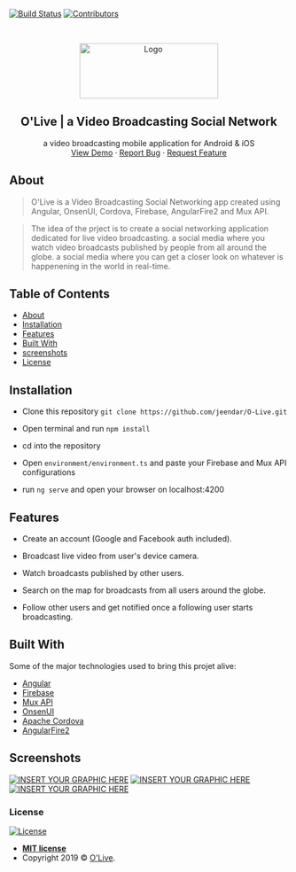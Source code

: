 [![Build Status][build-shield]]()
[![Contributors][contributors-shield]]()


<!-- PROJECT LOGO -->
<br />
<p align="center">
  <a href="https://github.com/othneildrew/Best-README-Template">
    <img src="https://i.imgur.com/T9s1C6e.png" alt="Logo" width="250" height="100" />
  </a>

  <h2 align="center">O'Live | a Video Broadcasting Social Network</h2>

  <p align="center">
    a video broadcasting mobile application for Android & iOS
    <br />
    <a href="https://github.com/jeendar/O-Live">View Demo</a>
    ·
    <a href="https://github.com/jeendar/O-Live/issues">Report Bug</a>
    ·
    <a href="https://github.com/jeendar/O-Live/issues">Request Feature</a>
  </p>
</p>

<!-- [![FVCproductions](https://avatars1.githubusercontent.com/u/4284691?v=3&s=200)](http://fvcproductions.com) -->

<!-- ***INSERT GRAPHIC HERE (include hyperlink in image)***-->


## About
> O'Live is a Video Broadcasting Social Networking app created using Angular, OnsenUI, Cordova, Firebase, AngularFire2 and Mux API.

> The idea of the prject is to create a social networking application dedicated for live video broadcasting. a social media where you watch video broadcasts published by people from all around the globe. a social media where you can get a closer look on whatever is happenening in the world in real-time.



## Table of Contents

- [About](#about)
- [Installation](#installation)
- [Features](#features)
- [Built With](#built-with)
- [screenshots](#screenshots)
- [License](#license)



## Installation

- Clone this repository  `git clone https://github.com/jeendar/O-Live.git`
    
- Open terminal and run `npm install`
    
- cd into the repository 
    
- Open `environment/environment.ts` and paste your Firebase and Mux API configurations  

- run `ng serve` and open your browser on localhost:4200

## Features
 - Create an account (Google and Facebook auth included).

 - Broadcast live video from user's device camera.

 - Watch broadcasts published by other users.

 - Search on the map for broadcasts from all users around the globe.

 - Follow other users and get notified once a following user starts broadcasting.

## Built With

Some of the major technologies used to bring this projet alive:
* [Angular](https://angular.io/)
* [Firebase](https://firebase.google.com/docs/firestore)
* [Mux API](https://mux.com/)
* [OnsenUI](https://onsen.io)
* [Apache Cordova](https://cordova.apache.org/)
* [AngularFire2](https://github.com/angular/angularfire2)


## Screenshots
[![INSERT YOUR GRAPHIC HERE](https://i.imgur.com/tGhYIze.png)]()
[![INSERT YOUR GRAPHIC HERE](https://i.imgur.com/1Sw3hkO.png)]()
[![INSERT YOUR GRAPHIC HERE](https://i.imgur.com/5mNEfZk.png)]()


### License

[![License](http://img.shields.io/:license-mit-blue.svg?style=flat-square)](http://badges.mit-license.org)

- **[MIT license](http://opensource.org/licenses/mit-license.php)**
- Copyright 2019 © <a href="https://github.com/jeendar/O-Live" target="_blank">O'Live</a>.

<!-- MARKDOWN LINKS & IMAGES -->
[build-shield]: https://img.shields.io/badge/build-passing-brightgreen.svg?style=flat-square
[contributors-shield]: https://img.shields.io/badge/contributors-3-orange.svg?style=flat-square
[license-shield]: https://img.shields.io/badge/license-MIT-blue.svg?style=flat-square
[license-url]: https://choosealicense.com/licenses/mit
[product-screenshot]: https://raw.githubusercontent.com/othneildrew/Best-README-Template/master/screenshot.png
[travis-image]: https://img.shields.io/travis/dbader/node-datadog-metrics/master.svg?style=flat-square
[travis-url]: https://travis-ci.org/dbader/node-datadog-metrics
